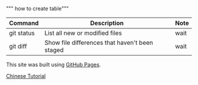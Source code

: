 """ how to create table"""

| Command | Description | Note |
| --- | --- | --- |
| git status | List all new or modified files | wait |
| git diff | Show file differences that haven't been staged | wait |



This site was built using [GitHub Pages](https://pages.github.com/).


[Chinese Tutorial](https://github.com/kaivin/markdown/blob/master/readme.md)
